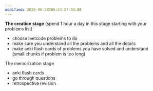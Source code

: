 ```yaml
---
modified: 2025-06-28T09:53:57-04:00
---
```



**The creation stage** (spend 1 hour a day in this stage starting with your problems list)
- choose leetcode problems to do
- make sure you understand all the problems and all the details
- make anki flash cards of problems you have solved and understand (small chunks if problem is too long)


The memorization stage
- anki flash cards 
- go through questions
- retrospective revision